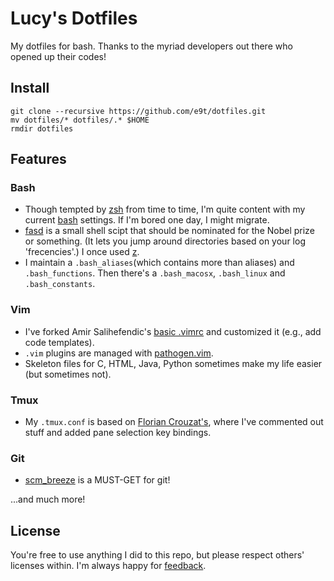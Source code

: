 # Lucy's Dotfiles

My dotfiles for bash.
Thanks to the myriad developers out there who opened up their codes!

## Install

    git clone --recursive https://github.com/e9t/dotfiles.git
    mv dotfiles/* dotfiles/.* $HOME
    rmdir dotfiles

## Features

### Bash
- Though tempted by [zsh](http://www.zsh.org/) from time to time, I'm quite content with my current [bash](http://www.gnu.org/software/bash/bash.html) settings. If I'm bored one day, I might migrate.
- [fasd](https://github.com/clvv/fasd) is a small shell scipt that should be nominated for the Nobel prize or something. (It lets you jump around directories based on your log 'frecencies'.) I once used [z](https://github.com/rupa/z).
- I maintain a `.bash_aliases`(which contains more than aliases) and `.bash_functions`. Then there's a `.bash_macosx`, `.bash_linux` and `.bash_constants`.

### Vim
- I've forked Amir Salihefendic's [basic .vimrc](https://github.com/amix/vimrc/blob/master/vimrcs/basic.vim) and customized it (e.g., add code templates).
- `.vim` plugins are managed with [pathogen.vim](https://github.com/tpope/vim-pathogen).
- Skeleton files for C, HTML, Java, Python sometimes make my life easier (but sometimes not).

### Tmux
- My `.tmux.conf` is based on [Florian Crouzat's](http://files.floriancrouzat.net/dotfiles/.tmux.conf), where I've commented out stuff and added pane selection key bindings.

### Git
- [scm_breeze](https://github.com/ndbroadbent/scm_breeze) is a MUST-GET for git!

...and much more!

## License
You're free to use anything I did to this repo, but please respect others' licenses within.
I'm always happy for [feedback](http://twitter.com/echojuliett).
